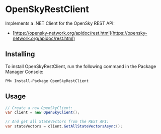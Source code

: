 # OpenSkyRestClient #

Implements a .NET Client for the OpenSky REST API:

* [https://opensky-network.org/apidoc/rest.html](https://opensky-network.org/apidoc/rest.html)

## Installing ##

To install OpenSkyRestClient, run the following command in the Package Manager Console:

```
PM> Install-Package OpenSkyRestClient
```

## Usage ##

```csharp
// Create a new OpenSkyClient:
var client = new OpenSkyClient();

// And get all StateVectors from the REST API:
var stateVectors = client.GetAllStateVectorsAsync();
```

